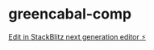 # greencabal-comp

[Edit in StackBlitz next generation editor ⚡️](https://stackblitz.com/~/github.com/WXVIII/greencabal-comp)